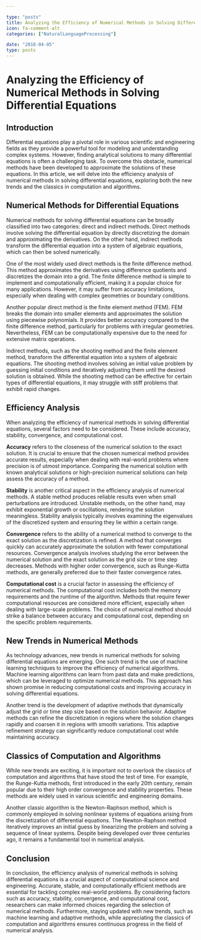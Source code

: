 ```yaml
---

type: "posts"
title: Analyzing the Efficiency of Numerical Methods in Solving Differential Equations
icon: fa-comment-alt
categories: ["NaturalLanguageProcessing"]

date: "2018-04-05"
type: posts
---
```





# Analyzing the Efficiency of Numerical Methods in Solving Differential Equations

## Introduction

Differential equations play a pivotal role in various scientific and engineering fields as they provide a powerful tool for modeling and understanding complex systems. However, finding analytical solutions to many differential equations is often a challenging task. To overcome this obstacle, numerical methods have been developed to approximate the solutions of these equations. In this article, we will delve into the efficiency analysis of numerical methods in solving differential equations, exploring both the new trends and the classics in computation and algorithms.

## Numerical Methods for Differential Equations

Numerical methods for solving differential equations can be broadly classified into two categories: direct and indirect methods. Direct methods involve solving the differential equation by directly discretizing the domain and approximating the derivatives. On the other hand, indirect methods transform the differential equation into a system of algebraic equations, which can then be solved numerically.

One of the most widely used direct methods is the finite difference method. This method approximates the derivatives using difference quotients and discretizes the domain into a grid. The finite difference method is simple to implement and computationally efficient, making it a popular choice for many applications. However, it may suffer from accuracy limitations, especially when dealing with complex geometries or boundary conditions.

Another popular direct method is the finite element method (FEM). FEM breaks the domain into smaller elements and approximates the solution using piecewise polynomials. It provides better accuracy compared to the finite difference method, particularly for problems with irregular geometries. Nevertheless, FEM can be computationally expensive due to the need for extensive matrix operations.

Indirect methods, such as the shooting method and the finite element method, transform the differential equation into a system of algebraic equations. The shooting method involves solving an initial value problem by guessing initial conditions and iteratively adjusting them until the desired solution is obtained. While the shooting method can be effective for certain types of differential equations, it may struggle with stiff problems that exhibit rapid changes.

## Efficiency Analysis

When analyzing the efficiency of numerical methods in solving differential equations, several factors need to be considered. These include accuracy, stability, convergence, and computational cost.

**Accuracy** refers to the closeness of the numerical solution to the exact solution. It is crucial to ensure that the chosen numerical method provides accurate results, especially when dealing with real-world problems where precision is of utmost importance. Comparing the numerical solution with known analytical solutions or high-precision numerical solutions can help assess the accuracy of a method.

**Stability** is another critical aspect in the efficiency analysis of numerical methods. A stable method produces reliable results even when small perturbations are introduced. Unstable methods, on the other hand, may exhibit exponential growth or oscillations, rendering the solution meaningless. Stability analysis typically involves examining the eigenvalues of the discretized system and ensuring they lie within a certain range.

**Convergence** refers to the ability of a numerical method to converge to the exact solution as the discretization is refined. A method that converges quickly can accurately approximate the solution with fewer computational resources. Convergence analysis involves studying the error between the numerical solution and the exact solution as the grid size or time step decreases. Methods with higher order convergence, such as Runge-Kutta methods, are generally preferred due to their faster convergence rates.

**Computational cost** is a crucial factor in assessing the efficiency of numerical methods. The computational cost includes both the memory requirements and the runtime of the algorithm. Methods that require fewer computational resources are considered more efficient, especially when dealing with large-scale problems. The choice of numerical method should strike a balance between accuracy and computational cost, depending on the specific problem requirements.

## New Trends in Numerical Methods

As technology advances, new trends in numerical methods for solving differential equations are emerging. One such trend is the use of machine learning techniques to improve the efficiency of numerical algorithms. Machine learning algorithms can learn from past data and make predictions, which can be leveraged to optimize numerical methods. This approach has shown promise in reducing computational costs and improving accuracy in solving differential equations.

Another trend is the development of adaptive methods that dynamically adjust the grid or time step size based on the solution behavior. Adaptive methods can refine the discretization in regions where the solution changes rapidly and coarsen it in regions with smooth variations. This adaptive refinement strategy can significantly reduce computational cost while maintaining accuracy.

## Classics of Computation and Algorithms

While new trends are exciting, it is important not to overlook the classics of computation and algorithms that have stood the test of time. For example, the Runge-Kutta methods, first introduced in the early 20th century, remain popular due to their high order convergence and stability properties. These methods are widely used in various scientific and engineering domains.

Another classic algorithm is the Newton-Raphson method, which is commonly employed in solving nonlinear systems of equations arising from the discretization of differential equations. The Newton-Raphson method iteratively improves an initial guess by linearizing the problem and solving a sequence of linear systems. Despite being developed over three centuries ago, it remains a fundamental tool in numerical analysis.

## Conclusion

In conclusion, the efficiency analysis of numerical methods in solving differential equations is a crucial aspect of computational science and engineering. Accurate, stable, and computationally efficient methods are essential for tackling complex real-world problems. By considering factors such as accuracy, stability, convergence, and computational cost, researchers can make informed choices regarding the selection of numerical methods. Furthermore, staying updated with new trends, such as machine learning and adaptive methods, while appreciating the classics of computation and algorithms ensures continuous progress in the field of numerical analysis.